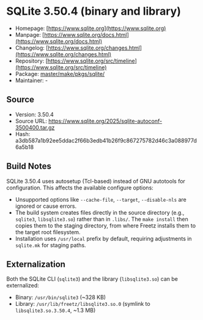 # SQLite 3.50.4 (binary and library)
  - Homepage: [https://www.sqlite.org](https://www.sqlite.org)
  - Manpage: [https://www.sqlite.org/docs.html](https://www.sqlite.org/docs.html)
  - Changelog: [https://www.sqlite.org/changes.html](https://www.sqlite.org/changes.html)
  - Repository: [https://www.sqlite.org/src/timeline](https://www.sqlite.org/src/timeline)
  - Package: [master/make/pkgs/sqlite/](https://github.com/Freetz-NG/freetz-ng/tree/master/make/pkgs/sqlite/)
  - Maintainer: -

## Source
- Version: 3.50.4
- Source URL: https://www.sqlite.org/2025/sqlite-autoconf-3500400.tar.gz
- Hash: a3db587a1b92ee5ddac2f66b3edb41b26f9c867275782d46c3a088977d6a5b18

## Build Notes
SQLite 3.50.4 uses autosetup (Tcl-based) instead of GNU autotools for configuration. This affects the available configure options:
- Unsupported options like `--cache-file`, `--target`, `--disable-nls` are ignored or cause errors.
- The build system creates files directly in the source directory (e.g., `sqlite3`, `libsqlite3.so`) rather than in `.libs/`. The `make install` then copies them to the staging directory, from where Freetz installs them to the target root filesystem.
- Installation uses `/usr/local` prefix by default, requiring adjustments in `sqlite.mk` for staging paths.

## Externalization
Both the SQLite CLI (`sqlite3`) and the library (`libsqlite3.so`) can be externalized:
- Binary: `/usr/bin/sqlite3` (~328 KB)
- Library: `/usr/lib/freetz/libsqlite3.so.0` (symlink to `libsqlite3.so.3.50.4`, ~1.3 MB)
